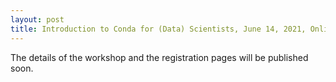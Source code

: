 ```yaml
---
layout: post
title: Introduction to Conda for (Data) Scientists, June 14, 2021, Online
---
```

The details of the workshop and the registration pages will be published soon.
